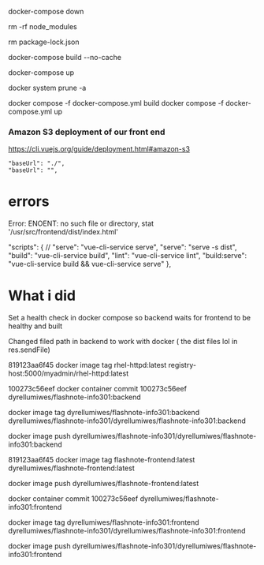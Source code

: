 docker-compose down

rm -rf node_modules


rm package-lock.json

docker-compose build --no-cache

docker-compose up

docker system prune -a


docker compose -f docker-compose.yml build
docker compose -f docker-compose.yml up


### Amazon S3 deployment of our front end
https://cli.vuejs.org/guide/deployment.html#amazon-s3



    "baseUrl": "./",
    "baseUrl": "",


# errors

Error: ENOENT: no such file or directory, stat '/usr/src/frontend/dist/index.html'


"scripts": {
    // "serve": "vue-cli-service serve",
    "serve": "serve -s dist",
    "build": "vue-cli-service build",
    "lint": "vue-cli-service lint",
    "build:serve": "vue-cli-service build && vue-cli-service serve"
  },


# What i did

Set a health check in docker compose so backend waits for frontend to be healthy and built

Changed filed path in backend to work with docker ( the dist files lol in res.sendFile)

819123aa6f45
   docker image tag rhel-httpd:latest registry-host:5000/myadmin/rhel-httpd:latest


100273c56eef
 docker container commit 100273c56eef dyrellumiwes/flashnote-info301:backend
 
docker image tag dyrellumiwes/flashnote-info301:backend dyrellumiwes/flashnote-info301/dyrellumiwes/flashnote-info301:backend

 docker image push dyrellumiwes/flashnote-info301/dyrellumiwes/flashnote-info301:backend
 


819123aa6f45
docker image tag flashnote-frontend:latest dyrellumiwes/flashnote-frontend:latest

 docker image push dyrellumiwes/flashnote-frontend:latest



docker container commit 100273c56eef dyrellumiwes/flashnote-info301:frontend
 
docker image tag dyrellumiwes/flashnote-info301:frontend dyrellumiwes/flashnote-info301/dyrellumiwes/flashnote-info301:frontend

 docker image push dyrellumiwes/flashnote-info301/dyrellumiwes/flashnote-info301:frontend
 